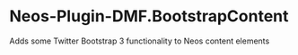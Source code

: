 Neos-Plugin-DMF.BootstrapContent
================================

Adds some Twitter Bootstrap 3 functionality to Neos content elements
